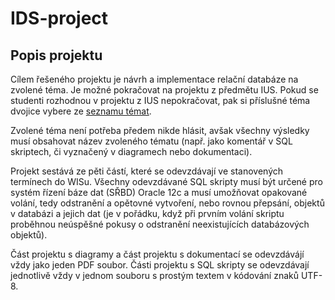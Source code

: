 # IDS-project

## Popis projektu
Cílem řešeného projektu je návrh a implementace relační databáze na zvolené téma. Je možné pokračovat na projektu z předmětu IUS. Pokud se studenti rozhodnou v projektu z IUS nepokračovat, pak si příslušné téma dvojice vybere ze [seznamu témat](https://www.fit.vutbr.cz/study/courses/IDS/private/temata.html).

Zvolené téma není potřeba předem nikde hlásit, avšak všechny výsledky musí obsahovat název zvoleného tématu (např. jako komentář v SQL skriptech, či vyznačený v diagramech nebo dokumentaci).

Projekt sestává ze pěti částí, které se odevzdávají ve stanovených termínech do WISu. Všechny odevzdávané SQL skripty musí být určené pro systém řízení báze dat (SŘBD) Oracle 12c a musí umožňovat opakované volání, tedy odstranění a opětovné vytvoření, nebo rovnou přepsání, objektů v databázi a jejich dat (je v pořádku, když při prvním volání skriptu proběhnou neúspěšné pokusy o odstranění neexistujících databázových objektů).

Část projektu s diagramy a část projektu s dokumentací se odevzdávájí vždy jako jeden PDF soubor. Části projektu s SQL skripty se odevzdávají jednotlivě vždy v jednom souboru s prostým textem v kódování znaků UTF-8.